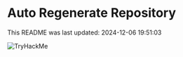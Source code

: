 # Auto Regenerate Repository

This README was last updated: 2024-12-06 19:51:03

 ![TryHackMe](https://tryhackme.com/badge/533634)